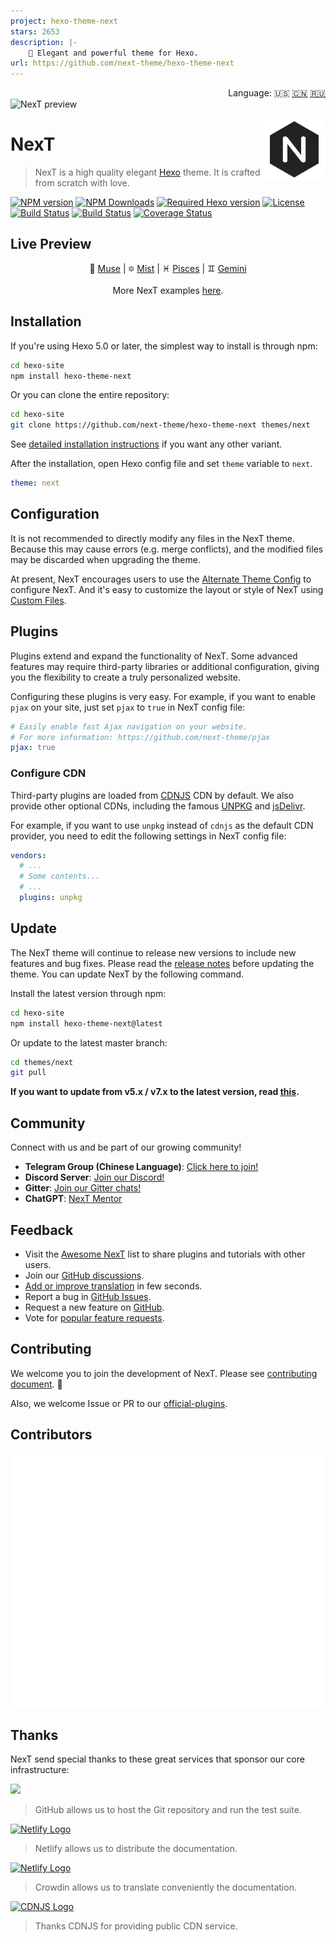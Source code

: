 ```yaml
---
project: hexo-theme-next
stars: 2653
description: |-
    🎉 Elegant and powerful theme for Hexo.
url: https://github.com/next-theme/hexo-theme-next
---
```


<div align="right">
  Language:
  🇺🇸
  <a title="Chinese" href="docs/zh-CN/README.md">🇨🇳</a>
  <a title="Russian" href="docs/ru/README.md">🇷🇺</a>
</div>

<picture>
  <source media="(prefers-color-scheme: dark)" srcset="https://raw.githubusercontent.com/next-theme/theme-next-docs/v8.13.0/source/images/next-schemes-dark.png">
  <source media="(prefers-color-scheme: light)" srcset="https://raw.githubusercontent.com/next-theme/theme-next-docs/v8.13.0/source/images/next-schemes.png">
  <img alt="NexT preview" src="https://raw.githubusercontent.com/next-theme/theme-next-docs/v8.13.0/source/images/next-schemes.png">
</picture>

<a title="NexT website" href="https://theme-next.js.org"><img align="right" alt="NexT logo" width="100" height="100" src="https://raw.githubusercontent.com/next-theme/hexo-theme-next/master/source/images/logo.svg"></a>

# NexT

> NexT is a high quality elegant [Hexo](https://hexo.io) theme. It is crafted from scratch with love.

[![NPM version](https://img.shields.io/npm/v/hexo-theme-next?color=red&logo=npm&style=flat-square)](https://www.npmjs.com/package/hexo-theme-next)
[![NPM Downloads](https://img.shields.io/npm/dm/hexo-theme-next?logo=npm&style=flat-square)](https://www.npmjs.com/package/hexo-theme-next)
[![Required Hexo version](https://img.shields.io/badge/hexo-%3E=5.3.0-blue?style=flat-square&logo=hexo)](https://hexo.io)
[![License](https://img.shields.io/badge/license-%20AGPL-orange?style=flat-square&logo=gnu)](https://github.com/next-theme/hexo-theme-next/blob/master/LICENSE.md)
[![Build Status](https://img.shields.io/github/actions/workflow/status/next-theme/hexo-theme-next/linter.yml?branch=master&label=test&logo=github&style=flat-square)](https://github.com/next-theme/hexo-theme-next/actions?query=workflow%3ALinter)
[![Build Status](https://img.shields.io/github/actions/workflow/status/next-theme/hexo-theme-next/tester.yml?branch=master&logo=github&style=flat-square)](https://github.com/next-theme/hexo-theme-next/actions?query=workflow%3ATester)
[![Coverage Status](https://img.shields.io/coveralls/github/next-theme/hexo-theme-next?logo=coveralls&style=flat-square)](https://coveralls.io/github/next-theme/hexo-theme-next)

## Live Preview

<p align="center">
  💟 <a href="https://theme-next.js.org/muse/">Muse</a> | 🔯 <a href="https://theme-next.js.org/mist/">Mist</a> | ♓️ <a href="https://theme-next.js.org/pisces/">Pisces</a> | ♊️ <a href="https://theme-next.js.org">Gemini</a>
<br>
<br>
  More NexT examples <a href="https://github.com/next-theme/awesome-next#live-preview">here</a>.
</p>

## Installation

If you're using Hexo 5.0 or later, the simplest way to install is through npm:

```sh
cd hexo-site
npm install hexo-theme-next
```

Or you can clone the entire repository:

```sh
cd hexo-site
git clone https://github.com/next-theme/hexo-theme-next themes/next
```

See [detailed installation instructions][docs-installation-url] if you want any other variant.

After the installation, open Hexo config file and set `theme` variable to `next`.

```yml
theme: next
```

## Configuration

It is not recommended to directly modify any files in the NexT theme. Because this may cause errors (e.g. merge conflicts), and the modified files may be discarded when upgrading the theme.

At present, NexT encourages users to use the [Alternate Theme Config][docs-configuration-url] to configure NexT. And it's easy to customize the layout or style of NexT using [Custom Files][docs-custom-files-url].

## Plugins

Plugins extend and expand the functionality of NexT. Some advanced features may require third-party libraries or additional configuration, giving you the flexibility to create a truly personalized website.

Configuring these plugins is very easy. For example, if you want to enable `pjax` on your site, just set `pjax` to `true` in NexT config file:

```yml
# Easily enable fast Ajax navigation on your website.
# For more information: https://github.com/next-theme/pjax
pjax: true
```

### Configure CDN

Third-party plugins are loaded from [CDNJS](https://cdnjs.com) CDN by default. We also provide other optional CDNs, including the famous [UNPKG](https://unpkg.com) and [jsDelivr](https://www.jsdelivr.com).

For example, if you want to use `unpkg` instead of `cdnjs` as the default CDN provider, you need to edit the following settings in NexT config file:

```yml
vendors:
  # ...
  # Some contents...
  # ...
  plugins: unpkg
```

## Update

The NexT theme will continue to release new versions to include new features and bug fixes. Please read the [release notes][docs-release-url] before updating the theme. You can update NexT by the following command.

Install the latest version through npm:

```sh
cd hexo-site
npm install hexo-theme-next@latest
```

Or update to the latest master branch:

```sh
cd themes/next
git pull
```

**If you want to update from v5.x / v7.x to the latest version, read [this][docs-upgrade-url].**

## Community

Connect with us and be part of our growing community!

* **Telegram Group (Chinese Language)**: [Click here to join!](https://t.me/theme_next_cn)
* **Discord Server**: [Join our Discord!](https://discord.gg/qmkgkY3jaG)
* **Gitter**: [Join our Gitter chats!][gitter-url]
* **ChatGPT**: [NexT Mentor][gpt-url]

## Feedback

* Visit the [Awesome NexT][awesome-next-url] list to share plugins and tutorials with other users.
* Join our [GitHub discussions][discussions-url].
* [Add or improve translation][i18n-url] in few seconds.
* Report a bug in [GitHub Issues][issues-bug-url].
* Request a new feature on [GitHub][issues-feat-url].
* Vote for [popular feature requests][feat-req-vote-url].

## Contributing

We welcome you to join the development of NexT. Please see [contributing document][contributing-document-url]. 🤗

Also, we welcome Issue or PR to our [official-plugins][official-plugins-url].

## Contributors

[![Contributors][contributors-image]][contributors-url]

## Thanks

NexT send special thanks to these great services that sponsor our core infrastructure:

<a href="https://github.com"><img height="40" src="https://github.githubassets.com/images/modules/logos_page/GitHub-Logo.png"></a>

> GitHub allows us to host the Git repository and run the test suite.

<a href="https://www.netlify.com">
  <picture>
    <source media="(prefers-color-scheme: dark)" height="40" srcset="https://www.netlify.com/v3/img/components/full-logo-dark.svg">
    <source media="(prefers-color-scheme: light)" height="40" srcset="https://www.netlify.com/v3/img/components/full-logo-light.svg">
    <img alt="Netlify Logo" height="40" src="https://www.netlify.com/v3/img/components/full-logo-light.svg">
  </picture>
</a>

> Netlify allows us to distribute the documentation.

<a href="https://crowdin.com">
  <picture>
    <source media="(prefers-color-scheme: dark)" height="40" srcset="https://support.crowdin.com/assets/logos/core-logo/svg/crowdin-core-logo-cWhite.svg">
    <source media="(prefers-color-scheme: light)" height="40" srcset="https://support.crowdin.com/assets/logos/core-logo/svg/crowdin-core-logo-cDark.svg">
    <img alt="Netlify Logo" height="40" src="https://support.crowdin.com/assets/logos/core-logo/svg/crowdin-core-logo-cDark.svg">
  </picture>
</a>

> Crowdin allows us to translate conveniently the documentation.

<a href="https://cdnjs.com">
  <picture>
    <source media="(prefers-color-scheme: dark)" height="40" srcset="https://raw.githubusercontent.com/cdnjs/brand/master/logo/source/light-brackets.svg">
    <source media="(prefers-color-scheme: light)" height="40" srcset="https://raw.githubusercontent.com/cdnjs/brand/master/logo/source/dark-brackets.svg">
    <img alt="CDNJS Logo" height="40" src="https://raw.githubusercontent.com/cdnjs/brand/master/logo/source/dark-brackets.svg">
  </picture>
</a>

> Thanks CDNJS for providing public CDN service.

[docs-installation-url]: https://theme-next.js.org/docs/getting-started/installation.html
[docs-configuration-url]: https://theme-next.js.org/docs/getting-started/configuration.html
[docs-custom-files-url]: https://theme-next.js.org/docs/advanced-settings/custom-files.html
[docs-release-url]: https://github.com/next-theme/hexo-theme-next/releases
[docs-upgrade-url]: https://theme-next.js.org/docs/getting-started/upgrade.html

[awesome-next-url]: https://github.com/next-theme/awesome-next
[discussions-url]: https://github.com/next-theme/hexo-theme-next/discussions
[gitter-url]: https://app.gitter.im/#/room/#next:gitter.im
[gpt-url]: https://chatgpt.com/g/g-68286c2fc1f48191aee3e87c94a89431-next-mentor
[i18n-url]: https://crowdin.com/project/hexo-theme-next

[issues-bug-url]: https://github.com/next-theme/hexo-theme-next/issues/new?assignees=&labels=Bug&template=bug-report.md
[issues-feat-url]: https://github.com/next-theme/hexo-theme-next/issues/new?assignees=&labels=Feature+Request&template=feature-request.md
[feat-req-vote-url]: https://github.com/next-theme/hexo-theme-next/issues?q=is%3Aopen+is%3Aissue+label%3A%22Feature+Request%22

[contributing-document-url]: https://github.com/next-theme/hexo-theme-next/blob/master/.github/CONTRIBUTING.md
[official-plugins-url]: https://github.com/next-theme
[contributors-image]: https://raw.githubusercontent.com/next-theme/contributors/master/contributors.svg
[contributors-url]: https://github.com/next-theme/hexo-theme-next/blob/master/docs/AUTHORS.md

